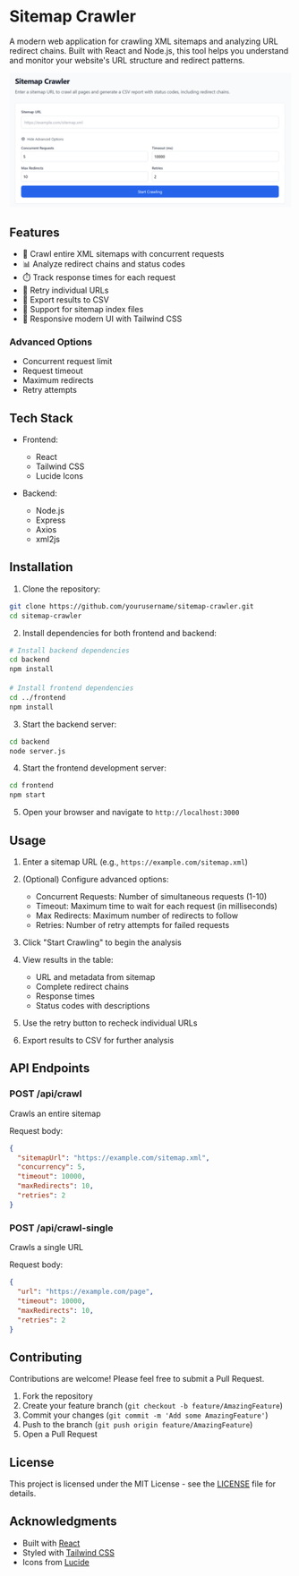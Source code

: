 # Sitemap Crawler

A modern web application for crawling XML sitemaps and analyzing URL redirect chains. Built with React and Node.js, this tool helps you understand and monitor your website's URL structure and redirect patterns.

![Sitemap Crawler Screenshot](screenshot.png)

## Features

- 🚀 Crawl entire XML sitemaps with concurrent requests
- 📊 Analyze redirect chains and status codes
- ⏱️ Track response times for each request
- 🔄 Retry individual URLs
- 📝 Export results to CSV
- 🎯 Support for sitemap index files
- 📱 Responsive modern UI with Tailwind CSS

### Advanced Options

- Concurrent request limit
- Request timeout
- Maximum redirects
- Retry attempts

## Tech Stack

- Frontend:
  - React
  - Tailwind CSS
  - Lucide Icons
  
- Backend:
  - Node.js
  - Express
  - Axios
  - xml2js

## Installation

1. Clone the repository:
```bash
git clone https://github.com/yourusername/sitemap-crawler.git
cd sitemap-crawler
```

2. Install dependencies for both frontend and backend:
```bash
# Install backend dependencies
cd backend
npm install

# Install frontend dependencies
cd ../frontend
npm install
```

3. Start the backend server:
```bash
cd backend
node server.js
```

4. Start the frontend development server:
```bash
cd frontend
npm start
```

5. Open your browser and navigate to `http://localhost:3000`

## Usage

1. Enter a sitemap URL (e.g., `https://example.com/sitemap.xml`)
2. (Optional) Configure advanced options:
   - Concurrent Requests: Number of simultaneous requests (1-10)
   - Timeout: Maximum time to wait for each request (in milliseconds)
   - Max Redirects: Maximum number of redirects to follow
   - Retries: Number of retry attempts for failed requests

3. Click "Start Crawling" to begin the analysis
4. View results in the table:
   - URL and metadata from sitemap
   - Complete redirect chains
   - Response times
   - Status codes with descriptions

5. Use the retry button to recheck individual URLs
6. Export results to CSV for further analysis

## API Endpoints

### POST /api/crawl
Crawls an entire sitemap

Request body:
```json
{
  "sitemapUrl": "https://example.com/sitemap.xml",
  "concurrency": 5,
  "timeout": 10000,
  "maxRedirects": 10,
  "retries": 2
}
```

### POST /api/crawl-single
Crawls a single URL

Request body:
```json
{
  "url": "https://example.com/page",
  "timeout": 10000,
  "maxRedirects": 10,
  "retries": 2
}
```

## Contributing

Contributions are welcome! Please feel free to submit a Pull Request.

1. Fork the repository
2. Create your feature branch (`git checkout -b feature/AmazingFeature`)
3. Commit your changes (`git commit -m 'Add some AmazingFeature'`)
4. Push to the branch (`git push origin feature/AmazingFeature`)
5. Open a Pull Request

## License

This project is licensed under the MIT License - see the [LICENSE](LICENSE) file for details.

## Acknowledgments

- Built with [React](https://reactjs.org/)
- Styled with [Tailwind CSS](https://tailwindcss.com/)
- Icons from [Lucide](https://lucide.dev/) 